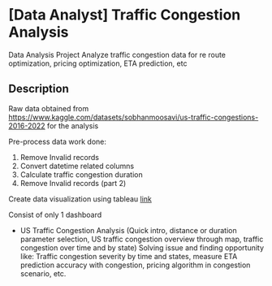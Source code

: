 # [Data Analyst] Traffic Congestion Analysis

Data Analysis Project
Analyze traffic congestion data for re route optimization, pricing optimization, ETA prediction, etc

## Description

Raw data obtained from https://www.kaggle.com/datasets/sobhanmoosavi/us-traffic-congestions-2016-2022 for the analysis

Pre-process data work done:

1. Remove Invalid records
2. Convert datetime related columns
3. Calculate traffic congestion duration
4. Remove Invalid records (part 2)

Create data visualization using tableau [link](https://public.tableau.com/app/profile/tommy.asni/viz/USTrafficCongestionAnalysis/USTrafficCongestionAnalysis)

Consist of only 1 dashboard

- US Traffic Congestion Analysis (Quick intro, distance or duration parameter selection, US traffic congestion overview through map, traffic congestion over time and by state) Solving issue and finding opportunity like: Traffic congestion severity by time and states, measure ETA prediction accuracy with congestion, pricing algorithm in congestion scenario, etc.
